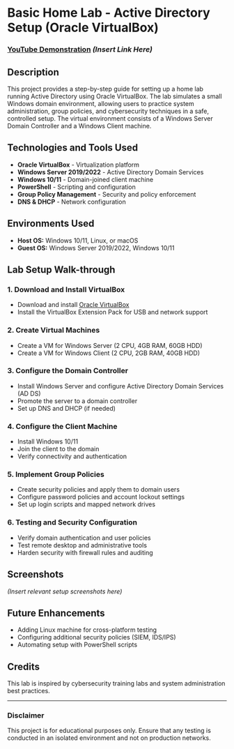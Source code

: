 # Basic Home Lab - Active Directory Setup (Oracle VirtualBox)

### [YouTube Demonstration](#) *(Insert Link Here)*

## Description
This project provides a step-by-step guide for setting up a home lab running Active Directory using Oracle VirtualBox. The lab simulates a small Windows domain environment, allowing users to practice system administration, group policies, and cybersecurity techniques in a safe, controlled setup. The virtual environment consists of a Windows Server Domain Controller and a Windows Client machine.

## Technologies and Tools Used

- **Oracle VirtualBox** - Virtualization platform
- **Windows Server 2019/2022** - Active Directory Domain Services
- **Windows 10/11** - Domain-joined client machine
- **PowerShell** - Scripting and configuration
- **Group Policy Management** - Security and policy enforcement
- **DNS & DHCP** - Network configuration

## Environments Used

- **Host OS:** Windows 10/11, Linux, or macOS
- **Guest OS:** Windows Server 2019/2022, Windows 10/11

## Lab Setup Walk-through

### 1. Download and Install VirtualBox
- Download and install [Oracle VirtualBox](https://www.virtualbox.org/)
- Install the VirtualBox Extension Pack for USB and network support

### 2. Create Virtual Machines
- Create a VM for Windows Server (2 CPU, 4GB RAM, 60GB HDD)
- Create a VM for Windows Client (2 CPU, 2GB RAM, 40GB HDD)

### 3. Configure the Domain Controller
- Install Windows Server and configure Active Directory Domain Services (AD DS)
- Promote the server to a domain controller
- Set up DNS and DHCP (if needed)

### 4. Configure the Client Machine
- Install Windows 10/11
- Join the client to the domain
- Verify connectivity and authentication

### 5. Implement Group Policies
- Create security policies and apply them to domain users
- Configure password policies and account lockout settings
- Set up login scripts and mapped network drives

### 6. Testing and Security Configuration
- Verify domain authentication and user policies
- Test remote desktop and administrative tools
- Harden security with firewall rules and auditing

## Screenshots
*(Insert relevant setup screenshots here)*

## Future Enhancements
- Adding Linux machine for cross-platform testing
- Configuring additional security policies (SIEM, IDS/IPS)
- Automating setup with PowerShell scripts

## Credits
This lab is inspired by cybersecurity training labs and system administration best practices. 

---

### Disclaimer
This project is for educational purposes only. Ensure that any testing is conducted in an isolated environment and not on production networks.
